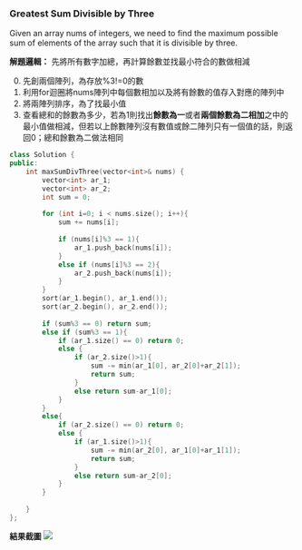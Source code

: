 ### Greatest Sum Divisible by Three
Given an array nums of integers, we need to find the maximum possible sum of elements of the array such that it is divisible by three.

**解題邏輯：**
先將所有數字加總，再計算餘數並找最小符合的數做相減

0. 先創兩個陣列，為存放%3!=0的數
1. 利用for迴圈將nums陣列中每個數相加以及將有餘數的值存入對應的陣列中
2. 將兩陣列排序，為了找最小值
3. 查看總和的餘數為多少，若為1則找出**餘數為一**或者**兩個餘數為二相加**之中的最小值做相減，但若以上餘數陣列沒有數值或餘二陣列只有一個值的話，則返回0；總和餘數為二做法相同
```c++
class Solution {
public:
    int maxSumDivThree(vector<int>& nums) {
        vector<int> ar_1;
        vector<int> ar_2;
        int sum = 0;
        
        for (int i=0; i < nums.size(); i++){
            sum += nums[i];
                
            if (nums[i]%3 == 1){
                ar_1.push_back(nums[i]);
            }
            else if (nums[i]%3 == 2){
                ar_2.push_back(nums[i]);
            }
        }
        sort(ar_1.begin(), ar_1.end());
        sort(ar_2.begin(), ar_2.end());
        
        if (sum%3 == 0) return sum;
        else if (sum%3 == 1){
            if (ar_1.size() == 0) return 0;
            else {
                if (ar_2.size()>1){
                    sum -= min(ar_1[0], ar_2[0]+ar_2[1]);
                    return sum;
                }
                else return sum-ar_1[0];
            }
        }
        else{
            if (ar_2.size() == 0) return 0;
            else {
                if (ar_1.size()>1){
                    sum -= min(ar_2[0], ar_1[0]+ar_1[1]);
                    return sum;
                }
                else return sum-ar_2[0];
            }
        }
        
    }
};
```
**結果截圖**
![](https://i.imgur.com/zp6ClN2.png)

